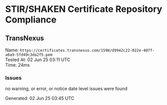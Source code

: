 # STIR/SHAKEN Certificate Repository Compliance

## TransNexus

Name: `https://certificates.transnexus.com/159H/d9942c22-022e-407f-a6a9-5fd49c3da2f5.pem`\
Tested At: 02 Jun 25 03:11 UTC\
Time: 24ms

### Issues

no warning, or error, or notice date level issues were found

Generated: 02 Jun 25 03:45 UTC